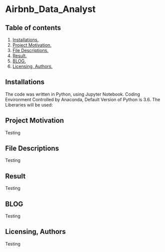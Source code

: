 # Airbnb_Data_Analyst
## Table of contents
1. [Installations.](#install)       
2. [Project Motivation.](#proj)      
3. [File Descriptions.](#file)     
4. [Result.](#result)     
5. [BLOG.](#blog)    
6. [Licensing, Authors.](#author)    

<a name="install"></a>
## Installations

The code was written in Python, using Jupyter Notebook. Coding Environment Controlled by Anaconda, Default Version of Python is 3.6. The Liberaries will be used:

<a name="proj"></a>
## Project Motivation

Testing

<a name="file"></a>
## File Descriptions

Testing

<a name="result"></a>
## Result

Testing

<a name="blog"></a>
## BLOG

Testing

<a name="author"></a>
## Licensing, Authors

Testing

